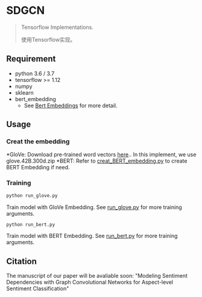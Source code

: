 # SDGCN
 
> Tensorflow Implementations.
>
>
> 使用Tensorflow实现。



## Requirement
* python 3.6 / 3.7
* tensorflow >= 1.12
* numpy 
* sklearn 
* bert_embedding
  * See [Bert Embeddings](https://github.com/imgarylai/bert-embedding) for more detail.


## Usage
### Creat the embedding
*GloVe: Download pre-trained word vectors [here](https://github.com/stanfordnlp/GloVe#download-pre-trained-word-vectors).. In this implement, we use glove.42B.300d.zip
*BERT: Refer to [creat_BERT_embedding.py](./data/creat_BERT_embedding.py) to create BERT Embedding if need.

### Training

```sh
python run_glove.py 
```
Train model with GloVe Embedding. See [run_glove.py](./run_glove.py) for more training arguments.

```sh
python run_bert.py 
```
Train model with BERT Embedding. See [run_bert.py](./run_bert.py) for more training arguments. 
## Citation
The manuscript of our paper will be avaliable soon:
"Modeling Sentiment Dependencies with Graph Convolutional Networks for Aspect-level Sentiment Classification"


